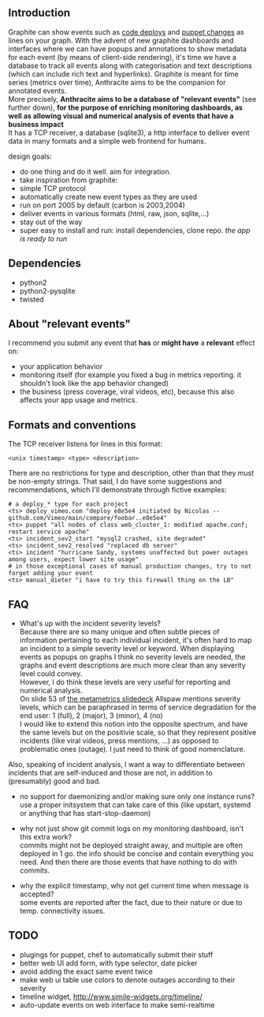 ## Introduction ##

Graphite can show events such as [code deploys](http://codeascraft.etsy.com/2010/12/08/track-every-release/) and
[puppet changes](https://github.com/joemiller/puppet-graphite_event) as lines on your graph.
With the advent of new graphite dashboards and interfaces where we can have popups and annotations to show metadata for each event (by means of client-side rendering),
it's time we have a database to track all events along with categorisation and text descriptions (which can include rich text and hyperlinks).
Graphite is meant for time series (metrics over time), Anthracite aims to be the companion for annotated events.  
More precisely, **Anthracite aims to be a database of "relevant events"** (see further down), **for the purpose of enriching monitoring dashboards,
as well as allowing visual and numerical analysis of events that have a business impact**  
It has a TCP receiver, a database (sqlite3), a http interface to deliver event data in many formats and a simple web frontend for humans.

design goals:
* do one thing and do it well.  aim for integration.
* take inspiration from graphite:
 * simple TCP protocol
 * automatically create new event types as they are used
 * run on port 2005 by default (carbon is 2003,2004)
 * deliver events in various formats (html, raw, json, sqlite,...)
 * stay out of the way
* super easy to install and run: install dependencies, clone repo. <i>the app is ready to run</i>

## Dependencies ##

* python2
* python2-pysqlite
* twisted

## About "relevant events" ##

I recommend you submit any event that **has** or **might have** a **relevant** effect on:
* your application behavior
* monitoring itself (for example you fixed a bug in metrics reporting. it shouldn't look like the app behavior changed)
* the business (press coverage, viral videos, etc), because this also affects your app usage and metrics.

## Formats and conventions ##

The TCP receiver listens for lines in this format:

    <unix timestamp> <type> <description>

There are no restrictions for type and description, other than that they must be non-empty strings.
That said, I do have some suggestions and recommendations, which I'll demonstrate through fictive examples:

    # a deploy_* type for each project
    <ts> deploy_vimeo.com "deploy e8e5e4 initiated by Nicolas -- github.com/Vimeo/main/compare/foobar..e8e5e4"
    <ts> puppet "all nodes of class web_cluster_1: modified apache.conf; restart service apache"
    <ts> incident_sev2_start "mysql2 crashed, site degraded"
    <ts> incident_sev2_resolved "replaced db server"
    <ts> incident "hurricane Sandy, systems unaffected but power outages among users, expect lower site usage"
    # in those exceptional cases of manual production changes, try to not forget adding your event
    <ts> manual_dieter "i have to try this firewall thing on the LB"

## FAQ ##

* What's up with the incident severity levels?  
Because there are so many unique and often subtle pieces of information pertaining to each individual incident, it's often hard to map an incident to
a simple severity level or keyword.
When displaying events as popups on graphs I think no severity levels are needed, the graphs and event descriptions are much more clear than any
severity level could convey.  
However, I do think these levels are very useful for reporting and numerical analysis.  
On slide 53 of [the metametrics slidedeck](http://www.slideshare.net/jallspaw/ops-metametrics-the-currency-you-pay-for-change) Allspaw
mentions severity levels, which can be paraphrased in terms of service degradation for the end user:
1 (full), 2 (major), 3 (minor), 4 (no)  
I would like to extend this notion into the opposite spectrum, and have the same levels but on the positivie scale,
so that they represent positive incidents (like viral videos, press mentions, ...) as opposed to problematic ones (outage).
I just need to think of good nomenclature.  
<!--- (score, gain, boom) -->
Also, speaking of incident analysis, I want a way to differentiate between incidents that are self-induced and those are not,
in addition to (presumably) good and bad.

* no support for daemonizing and/or making sure only one instance runs?  
use a proper initsystem that can take care of this (like upstart, systemd or anything that has start-stop-daemon)

* why not just show git commit logs on my monitoring dashboard, isn't this extra work?  
commits might not be deployed straight away, and multiple are often deployed in 1 go. the info should be concise and contain everything you need.
And then there are those events that have nothing to do with commits.

* why the explicit timestamp, why not get current time when message is accepted?  
some events are reported after the fact, due to their nature or due to temp. connectivity issues.


## TODO ##

* plugings for puppet, chef to automatically submit their stuff
* better web UI add form, with type selector, date picker
* avoid adding the exact same event twice
* make web ui table use colors to denote outages according to their severity
* timeline widget, http://www.simile-widgets.org/timeline/
* auto-update events on web interface to make semi-realtime
